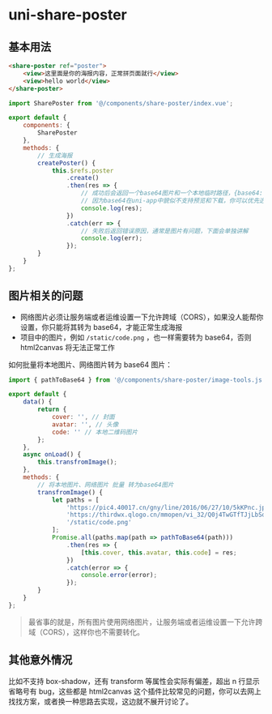 # uni-share-poster

## 基本用法

```html
<share-poster ref="poster">
    <view>这里面是你的海报内容，正常拼页面就行</view>
    <view>hello world</view>
</share-poster>
```

```javascript
import SharePoster from '@/components/share-poster/index.vue';

export default {
    components: {
        SharePoster
    },
    methods: {
        // 生成海报
        createPoster() {
            this.$refs.poster
                .create()
                .then(res => {
                    // 成功后会返回一个base64图片和一个本地临时路径，{base64: '', path: ''}
                    // 因为base64在uni-app中貌似不支持预览和下载，你可以优先选择只用临时路径 path
                    console.log(res);
                })
                .catch(err => {
                    // 失败后返回错误原因，通常是图片有问题，下面会单独讲解
                    console.log(err);
                });
        }
    }
};
```

## 图片相关的问题

-   网络图片必须让服务端或者运维设置一下允许跨域（CORS），如果没人能帮你设置，你只能将其转为 base64，才能正常生成海报
-   项目中的图片，例如 `/static/code.png` ，也一样需要转为 base64，否则 html2canvas 将无法正常工作

如何批量将本地图片、网络图片转为 base64 图片：

```js
import { pathToBase64 } from '@/components/share-poster/image-tools.js';

export default {
    data() {
        return {
            cover: '', // 封面
            avatar: '', // 头像
            code: '' // 本地二维码图片
        };
    },
    async onLoad() {
        this.transfromImage();
    },
    methods: {
        // 将本地图片、网络图片 批量 转为base64图片
        transfromImage() {
            let paths = [
                'https://pic4.40017.cn/gny/line/2016/06/27/10/5kKPnc.jpg',
                'https://thirdwx.qlogo.cn/mmopen/vi_32/Q0j4TwGTfTJjLbSqEKbzLoiawMOHz33vGAMLBiboibJiaKxjib8TXdkKVSfxB8eicnWCdh43gAak2GJ7ekickyOnXiagGA/132',
                '/static/code.png'
            ];
            Promise.all(paths.map(path => pathToBase64(path)))
                .then(res => {
                    [this.cover, this.avatar, this.code] = res;
                })
                .catch(error => {
                    console.error(error);
                });
        }
    }
};
```

> 最省事的就是，所有图片使用网络图片，让服务端或者运维设置一下允许跨域（CORS），这样你也不需要转化。

## 其他意外情况

比如不支持 box-shadow，还有 transform 等属性会实际有偏差，超出 n 行显示省略号有 bug，这些都是 html2canvas 这个插件比较常见的问题，你可以去网上找找方案，或者换一种思路去实现，这边就不展开讨论了。
